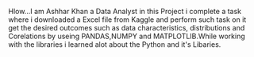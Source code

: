 Hlow...I am Ashhar Khan a Data Analyst in this Project i complete a task where i downloaded a Excel 
file from Kaggle and perform such task on it get the desired outcomes such as data characteristics, distributions and Corelations by useing PANDAS,NUMPY 
and MATPLOTLIB.While working with the libraries i learned alot about the Python and it's Libaries. 
